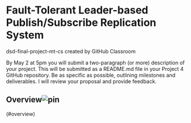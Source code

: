 # Fault-Tolerant Leader-based Publish/Subscribe Replication System
dsd-final-project-mt-cs created by GitHub Classroom


By May 2 at 5pm you will submit a two-paragraph (or more) description of your project. 
This will be submitted as a README.md file in your Project 4 GitHub repository. 
Be as specific as possible, outlining milestones and deliverables. I will review your proposal and provide feedback.


## Overview![pin](https://user-images.githubusercontent.com/60201466/166403770-b5813248-17d5-4b23-acfe-cf60936d539f.svg)
(#overview)

